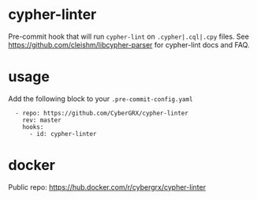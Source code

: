 # cypher-linter
Pre-commit hook that will run `cypher-lint` on `.cypher|.cql|.cpy` files.  See https://github.com/cleishm/libcypher-parser for cypher-lint docs and FAQ.

# usage
Add the following block to your `.pre-commit-config.yaml`
```
  - repo: https://github.com/CyberGRX/cypher-linter
    rev: master
    hooks:
      - id: cypher-linter
```

# docker
Public repo: https://hub.docker.com/r/cybergrx/cypher-linter
